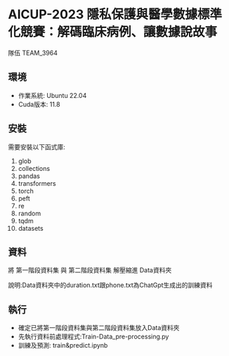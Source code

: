 # AICUP-2023 隱私保護與醫學數據標準化競賽：解碼臨床病例、讓數據說故事
隊伍 TEAM_3964

## 環境
* 作業系統: Ubuntu 22.04
* Cuda版本: 11.8

## 安裝
需要安裝以下函式庫:
1.	glob
2.	collections
3.	pandas
4.	transformers
5.	torch
6.	peft
7.	re
8.	random
9.	tqdm
10.	datasets

## 資料
將 第一階段資料集 與 第二階段資料集 解壓縮進 Data資料夾

說明:Data資料夾中的duration.txt跟phone.txt為ChatGpt生成出的訓練資料

## 執行
* 確定已將第一階段資料集與第二階段資料集放入Data資料夾
* 先執行資料前處理程式:Train-Data_pre-processing.py
* 訓練及預測: train&predict.ipynb
